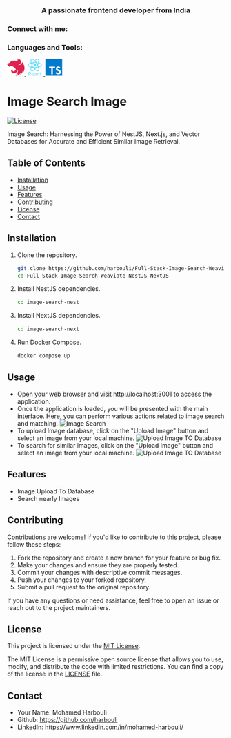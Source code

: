 <h3 align="center">A passionate frontend developer from India</h3>

<h3 align="left">Connect with me:</h3>
<p align="left">
</p>

<h3 align="left">Languages and Tools:</h3>
<p align="left"> <a href="https://nestjs.com/" target="_blank" rel="noreferrer"> <img src="https://raw.githubusercontent.com/devicons/devicon/master/icons/nestjs/nestjs-plain.svg" alt="nestjs" width="40" height="40"/> </a> <a href="https://reactjs.org/" target="_blank" rel="noreferrer"> <img src="https://raw.githubusercontent.com/devicons/devicon/master/icons/react/react-original-wordmark.svg" alt="react" width="40" height="40"/> </a> <a href="https://www.typescriptlang.org/" target="_blank" rel="noreferrer"> <img src="https://raw.githubusercontent.com/devicons/devicon/master/icons/typescript/typescript-original.svg" alt="typescript" width="40" height="40"/> </a> </p>

# Image Search Image

[![License](https://img.shields.io/badge/License-MIT-blue.svg)](LICENSE)

Image Search: Harnessing the Power of NestJS, Next.js, and Vector Databases for Accurate and Efficient Similar Image Retrieval.

## Table of Contents

- [Installation](#installation)
- [Usage](#usage)
- [Features](#features)
- [Contributing](#contributing)
- [License](#license)
- [Contact](#contact)

## Installation

1. Clone the repository.
   ```sh
   git clone https://github.com/harbouli/Full-Stack-Image-Search-Weaviate-NestJS-NextJS.git
   cd Full-Stack-Image-Search-Weaviate-NestJS-NextJS
   ```
2. Install NestJS dependencies.
   ```sh
   cd image-search-nest
   ```
3. Install NextJS dependencies.
   ```sh
   cd image-search-next
   ```
4. Run Docker Compose.
   ```sh
   docker compose up
   ```

## Usage

- Open your web browser and visit http://localhost:3001 to access the application.
- Once the application is loaded, you will be presented with the main interface. Here, you can perform various actions related to image search and matching.
  ![Image Search](https://res.cloudinary.com/agencyhb/image/upload/v1685126717/Image_One_fqmhxk.png)
- To upload Image database, click on the "Upload Image" button and select an image from your local machine.
  ![Upload Image TO Database ](https://res.cloudinary.com/agencyhb/image/upload/v1685126717/Image_three_e0ld0z.png)
- To search for similar images, click on the "Upload Image" button and select an image from your local machine.
  ![Upload Image TO Database ](https://res.cloudinary.com/agencyhb/image/upload/v1685126717/Image_two_r1fszr.png)

## Features

- Image Upload To Database
- Search nearly Images

## Contributing

Contributions are welcome! If you'd like to contribute to this project, please follow these steps:

1. Fork the repository and create a new branch for your feature or bug fix.
2. Make your changes and ensure they are properly tested.
3. Commit your changes with descriptive commit messages.
4. Push your changes to your forked repository.
5. Submit a pull request to the original repository.

If you have any questions or need assistance, feel free to open an issue or reach out to the project maintainers.

## License

This project is licensed under the [MIT License](LICENSE).

The MIT License is a permissive open source license that allows you to use, modify, and distribute the code with limited restrictions. You can find a copy of the license in the [LICENSE](LICENSE) file.

## Contact

- Your Name: Mohamed Harbouli
- Github: https://github.com/harbouli
- LinkedIn: https://www.linkedin.com/in/mohamed-harbouli/
